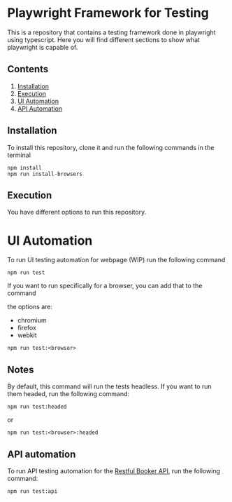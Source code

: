 # Playwright Framework for Testing

This is a repository that contains a testing framework done in playwright using typescript. Here you will find different sections to show what playwright is capable of.

## Contents

1. [Installation](#installation)
2. [Execution](#execution)
3. [UI Automation](#ui-automation)
4. [API Automation](#api-automation)

## Installation

To install this repository, clone it and run the following commands in the terminal

```
npm install
npm run install-browsers
```

## Execution

You have different options to run this repository. 

# UI Automation

To run UI testing automation for webpage (WIP) run the following command
```
npm run test
```
If you want to run specifically for a browser, you can add that to the command

the options are: 
- chromium
- firefox
- webkit
```
npm run test:<browser>
```

## Notes

By default, this command will run the tests headless. If you want to run them headed, run the following command:

```
npm run test:headed
```
or

```
npm run test:<browser>:headed
```

## API automation

To run API testing automation for the [Restful Booker API](https://restful-booker.herokuapp.com/apidoc/index.html), run the following command:
```
npm run test:api
```


